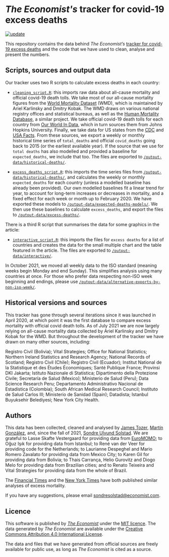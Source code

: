 # *The Economist's* tracker for covid-19 excess deaths 

[![update](https://github.com/TheEconomist/covid-19-excess-deaths-tracker/actions/workflows/update.yaml/badge.svg)](https://github.com/TheEconomist/covid-19-excess-deaths-tracker/actions/workflows/update.yaml)

This repository contains the data behind *The Economist’s* [tracker for covid-19 excess deaths](https://www.economist.com/graphic-detail/coronavirus-excess-deaths-tracker) and the code that we have used to clean, analyse and present the numbers.

## Scripts, sources and output data

Our tracker uses two R scripts to calculate excess deaths in each country:

* [`cleaning_script.R`](scripts/cleaning_script.R): this imports raw data about all-cause mortality and official covid-19 death tolls. We take most of our all-cause mortality figures from the [World Mortality Dataset](https://github.com/akarlinsky/world_mortality) (WMD), which is maintained by Ariel Karlinsky and Dmitry Kobak. The WMD draws on various national registry offices and statistical bureaus, as well as the [Human Mortality Database](https://www.mortality.org/), a similar project. We take official covid-19 death tolls for each country from [Our World In Data](https://raw.githubusercontent.com/owid/covid-19-data/master/public/data/jhu/new_deaths.csv), which in turn sources them from Johns Hopkins University. Finally, we take data for US states from the [CDC](https://www.cdc.gov/nchs/nvss/vsrr/covid19/excess_deaths.htm) and [USA Facts](https://usafacts.org/visualizations/coronavirus-covid-19-spread-map/). From these sources, we export a weekly or monthly historical time series of `total_deaths` and official `covid_deaths` going back to 2015 (or the earliest available year). If the source that we use for `total deaths` has also modelled and provided a baseline for `expected_deaths`, we include that too. The files are exported to [`/output-data/historical-deaths/`](output-data/historical-deaths).

* [`excess_deaths_script.R`](scripts/excess_deaths_script.R): this imports the time series files from [`/output-data/historical-deaths/`](output-data/historical-deaths), and calculates the weekly or monthly `expected_deaths` for each country (unless a modelled baseline has already been provided). Our own modelled baselines fit a linear trend for year, to account for long-term increases or decreases in mortality, and a fixed effect for each week or month up to February 2020. We have exported these models to [`/output-data/expected-deaths-models/`](output-data/expected-deaths-models). We then use these baselines to calculate `excess_deaths`, and export the files to [`/output-data/excess-deaths/`](output-data/excess-deaths).

There is a third R script that summarises the data for some graphics in the article:

* [`interactive_script.R`](scripts/interactive_script.R): this imports the files for `excess deaths` for a list of countries and creates the data for the small multiple chart and the table featured in the article. The files are exported to [`/output-data/interactive/`](output-data/interactive).

In October 2021, we moved all weekly data to the ISO standard (meaning weeks begin Monday and end Sunday). This simplifies analysis using many countries at once. For those who prefer data respecting non-ISO week beginning and endings, please use [`/output-data/alternative-exports-by-non-iso-week/`](output-data/alternative-exports-by-non-iso-week). 

## Historical versions and sources

This tracker has gone through several iterations since it was launched in April 2020, at which point it was the first database to compare excess mortality with official covid death tolls. As of July 2021 we are now largely relying on all-cause mortality data collected by Ariel Karlinsky and Dmitry Kobak for the WMD. But throughout the development of the tracker we have drawn on many other sources, including:

Registro Civil (Bolivia); Vital Strategies; Office for National Statistics; Northern Ireland Statistics and Research Agency; National Records of Scotland; Registro Civil (Chile); Registro Civil (Ecuador); Institut National de la Statistique et des Études Économiques; Santé Publique France; Provinsi DKI Jakarta; Istituto Nazionale di Statistica; Dipartimento della Protezione Civile; Secretaría de Salud (Mexico); Ministerio de Salud (Peru); Data Science Research Peru; Departamento Administrativo Nacional de Estadística (Colombia); South African Medical Research Council; Instituto de Salud Carlos III; Ministerio de Sanidad (Spain); Datadista; Istanbul Buyuksehir Belediyesi; New York City Health. 

## Authors

This data has been collected, cleaned and analysed by [James Tozer](https://twitter.com/J_CD_T), [Martín González](https://twitter.com/martgnz), and, since the fall of 2021, [Sondre Ulvund Solstad](https://twitter.com/sondreus). We are grateful to Lasse Skafte Vestergaard for providing data from [EuroMOMO](https://www.euromomo.eu/graphs-and-maps); to Oğuz Işık for providing data from Istanbul; to René van der Veer for providing code for the Netherlands; to Laurianne Despeghel and Mario Romero Zavalato for providing data from Mexico City; to Karen Gil for providing data from Bolivia; to Thais Carrança, Helio Gurovitz and Diogo Melo for providing data from Brazilian cities; and to Renato Teixeira and Vital Strategies for providing data from the whole of Brazil. 

The [Financial Times](https://github.com/Financial-Times/coronavirus-excess-mortality-data) and the [New York Times](https://github.com/nytimes/covid-19-data/tree/master/excess-deaths) have both published similar analyses of excess mortality.

If you have any suggestions, please email [sondresolstad@economist.com](mailto:sondresolstad@economist.com).

## Licence

This software is published by [*The Economist*](https://www.economist.com) under the [MIT licence](https://opensource.org/licenses/MIT). The data generated by *The Economist* are available under the [Creative Commons Attribution 4.0 International License](https://creativecommons.org/licenses/by/4.0/).

The data and files that we have generated from official sources are freely available for public use, as long as *The Economist* is cited as a source.
